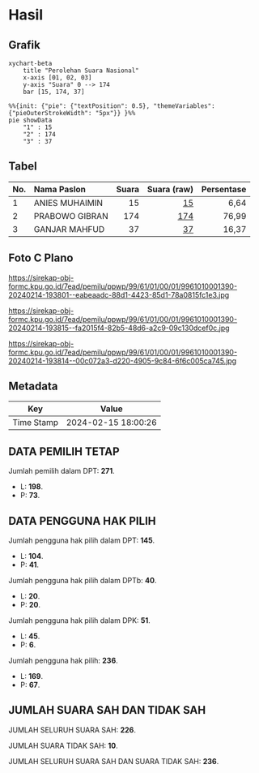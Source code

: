 # Hasil

## Grafik

```mermaid
xychart-beta
    title "Perolehan Suara Nasional"
    x-axis [01, 02, 03]
    y-axis "Suara" 0 --> 174
    bar [15, 174, 37]
```

```mermaid
%%{init: {"pie": {"textPosition": 0.5}, "themeVariables": {"pieOuterStrokeWidth": "5px"}} }%%
pie showData
    "1" : 15
    "2" : 174
    "3" : 37
```

## Tabel

| No. | Nama Paslon    | Suara | Suara (raw) | Persentase |
|:--- |:-------------- | -----:| -----------:| ----------:|
| 1   | ANIES MUHAIMIN | 15    | [15][p-1]   | 6,64       |
| 2   | PRABOWO GIBRAN | 174   | [174][p-2]  | 76,99      |
| 3   | GANJAR MAHFUD  | 37    | [37][p-3]   | 16,37      |


[p-1]: https://github.com/gigit-pemilu/pemilu-2024/blob/main/pilpres/hitung-suara/sub/99-luar-negeri/sub/61-kota-kinabalu-malaysia/sub/01-kota-kinabalu-malaysia/sub/0001-kota-kinabalu-malaysia/sub/390-ksk-379/sub/paslon-1.txt
[p-2]: https://github.com/gigit-pemilu/pemilu-2024/blob/main/pilpres/hitung-suara/sub/99-luar-negeri/sub/61-kota-kinabalu-malaysia/sub/01-kota-kinabalu-malaysia/sub/0001-kota-kinabalu-malaysia/sub/390-ksk-379/sub/paslon-2.txt
[p-3]: https://github.com/gigit-pemilu/pemilu-2024/blob/main/pilpres/hitung-suara/sub/99-luar-negeri/sub/61-kota-kinabalu-malaysia/sub/01-kota-kinabalu-malaysia/sub/0001-kota-kinabalu-malaysia/sub/390-ksk-379/sub/paslon-3.txt

## Foto C Plano

https://sirekap-obj-formc.kpu.go.id/7ead/pemilu/ppwp/99/61/01/00/01/9961010001390-20240214-193801--eabeaadc-88d1-4423-85d1-78a0815fc1e3.jpg

https://sirekap-obj-formc.kpu.go.id/7ead/pemilu/ppwp/99/61/01/00/01/9961010001390-20240214-193815--fa2015f4-82b5-48d6-a2c9-09c130dcef0c.jpg

https://sirekap-obj-formc.kpu.go.id/7ead/pemilu/ppwp/99/61/01/00/01/9961010001390-20240214-193814--00c072a3-d220-4905-9c84-6f6c005ca745.jpg


## Metadata

| Key        | Value               |
| ---------- | ------------------- |
| Time Stamp | 2024-02-15 18:00:26 |


## DATA PEMILIH TETAP

Jumlah pemilih dalam DPT: **271**.
 * L: **198**.
 * P: **73**.

## DATA PENGGUNA HAK PILIH

Jumlah pengguna hak pilih dalam DPT: **145**.
 * L: **104**.
 * P: **41**.

Jumlah pengguna hak pilih dalam DPTb: **40**.
 * L: **20**.
 * P: **20**.

Jumlah pengguna hak pilih dalam DPK: **51**.
 * L: **45**.
 * P: **6**.

Jumlah pengguna hak pilih: **236**.
 * L: **169**.
 * P: **67**.

## JUMLAH SUARA SAH DAN TIDAK SAH

JUMLAH SELURUH SUARA SAH: **226**.

JUMLAH SUARA TIDAK SAH: **10**.

JUMLAH SELURUH SUARA SAH DAN SUARA TIDAK SAH: **236**.


